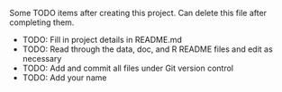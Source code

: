 Some TODO items after creating this project. Can delete this file after completing them.

- TODO: Fill in project details in README.md
- TODO: Read through the data, doc, and R README files and edit as necessary
- TODO: Add and commit all files under Git version control
- TODO: Add your name
